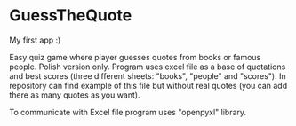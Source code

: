 # GuessTheQuote
My first app :)

Easy quiz game where player guesses quotes from books or famous people. Polish version only.
Program uses excel file as a base of quotations and best scores (three different sheets: "books", "people" and "scores"). In repository can find example of this file but without real quotes (you can add there as many quotes as you want).

To communicate with Excel file program uses "openpyxl" library.
